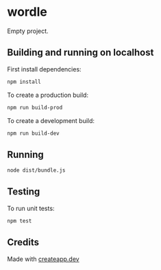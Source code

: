 # wordle

Empty project.

## Building and running on localhost

First install dependencies:

```sh
npm install
```

To create a production build:

```sh
npm run build-prod
```

To create a development build:

```sh
npm run build-dev
```

## Running

```sh
node dist/bundle.js
```

## Testing

To run unit tests:

```sh
npm test
```

## Credits

Made with [createapp.dev](https://createapp.dev/)
